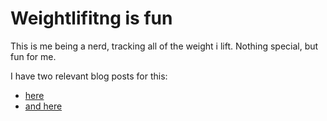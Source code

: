 # Weightlifitng is fun

This is me being a nerd, tracking all of the weight i lift. Nothing special,
	 but fun for me.

I have two relevant blog posts for this:

* [here](http://aarongonzales.net/2014/08/blackboxfitness/)
* [and here](http://aarongonzales.net/weightlifting-is-fun/weightlifting.html)
